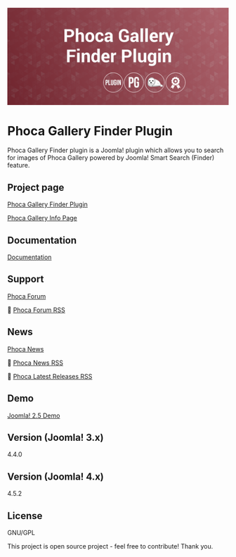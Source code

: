 



![Phoca Gallery Finder Plugin](https://github.com/PhocaCz/PhocaGalleryFinderPlugin/blob/master/phocagalleryimage.png?raw=true)

# Phoca Gallery Finder Plugin



Phoca Gallery Finder plugin is a Joomla! plugin which allows you to search for images of Phoca Gallery powered by Joomla! Smart Search (Finder) feature.



## Project page

[Phoca Gallery Finder Plugin](https://www.phoca.cz/phoca-gallery-finder-plugin)

[Phoca Gallery Info Page](https://www.phoca.cz/project/phocagallery-joomla-gallery)



## Documentation

[Documentation](https://www.phoca.cz/documentation/category/106-phoca-gallery-finder-plugin)





## Support

[Phoca Forum](https://www.phoca.cz/forum)

:bell: [Phoca Forum RSS](https://www.phoca.cz/forum/app.php/feed)



## News

[Phoca News](https://www.phoca.cz/news)

:bell: [Phoca News RSS](https://www.phoca.cz/news?format=feed&type=rss)

:bell: [Phoca Latest Releases RSS](https://www.phoca.cz/download/feed/111?format=feed&type=rss)



## Demo

[Joomla! 2.5 Demo](https://www.phoca.cz/joomlademo/)



## Version (Joomla! 3.x)

4.4.0

## Version (Joomla! 4.x)

4.5.2



## License

GNU/GPL



This project is open source project - feel free to contribute! Thank you.
